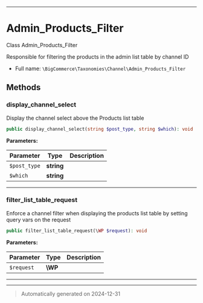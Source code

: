 ***

# Admin_Products_Filter

Class Admin_Products_Filter

Responsible for filtering the products in the admin list table by channel ID

* Full name: `\BigCommerce\Taxonomies\Channel\Admin_Products_Filter`




## Methods


### display_channel_select

Display the channel select above the Products list table

```php
public display_channel_select(string $post_type, string $which): void
```








**Parameters:**

| Parameter | Type | Description |
|-----------|------|-------------|
| `$post_type` | **string** |  |
| `$which` | **string** |  |





***

### filter_list_table_request

Enforce a channel filter when displaying the products list table
by setting query vars on the request

```php
public filter_list_table_request(\WP $request): void
```








**Parameters:**

| Parameter | Type | Description |
|-----------|------|-------------|
| `$request` | **\WP** |  |





***


***
> Automatically generated on 2024-12-31
